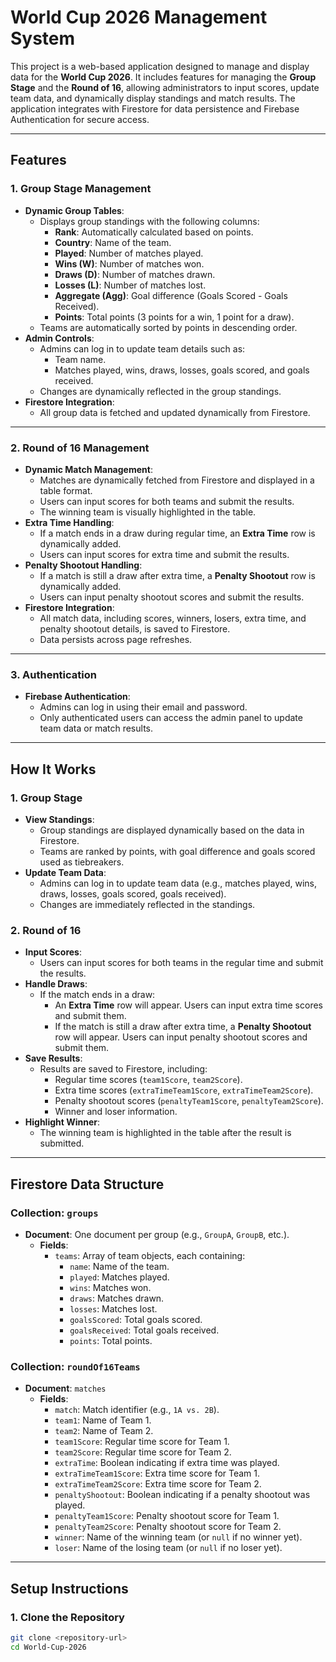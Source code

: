 # World Cup 2026 Management System

This project is a web-based application designed to manage and display data for the **World Cup 2026**. It includes features for managing the **Group Stage** and the **Round of 16**, allowing administrators to input scores, update team data, and dynamically display standings and match results. The application integrates with Firestore for data persistence and Firebase Authentication for secure access.

---

## **Features** 

### **1. Group Stage Management**
- **Dynamic Group Tables**:
  - Displays group standings with the following columns:
    - **Rank**: Automatically calculated based on points.
    - **Country**: Name of the team.
    - **Played**: Number of matches played.
    - **Wins (W)**: Number of matches won.
    - **Draws (D)**: Number of matches drawn.
    - **Losses (L)**: Number of matches lost.
    - **Aggregate (Agg)**: Goal difference (Goals Scored - Goals Received).
    - **Points**: Total points (3 points for a win, 1 point for a draw).
  - Teams are automatically sorted by points in descending order.
- **Admin Controls**:
  - Admins can log in to update team details such as:
    - Team name.
    - Matches played, wins, draws, losses, goals scored, and goals received.
  - Changes are dynamically reflected in the group standings.
- **Firestore Integration**:
  - All group data is fetched and updated dynamically from Firestore.

---

### **2. Round of 16 Management**
- **Dynamic Match Management**:
  - Matches are dynamically fetched from Firestore and displayed in a table format.
  - Users can input scores for both teams and submit the results.
  - The winning team is visually highlighted in the table.
- **Extra Time Handling**:
  - If a match ends in a draw during regular time, an **Extra Time** row is dynamically added.
  - Users can input scores for extra time and submit the results.
- **Penalty Shootout Handling**:
  - If a match is still a draw after extra time, a **Penalty Shootout** row is dynamically added.
  - Users can input penalty shootout scores and submit the results.
- **Firestore Integration**:
  - All match data, including scores, winners, losers, extra time, and penalty shootout details, is saved to Firestore.
  - Data persists across page refreshes.

---

### **3. Authentication**
- **Firebase Authentication**:
  - Admins can log in using their email and password.
  - Only authenticated users can access the admin panel to update team data or match results.

---

## **How It Works**

### **1. Group Stage**
- **View Standings**:
  - Group standings are displayed dynamically based on the data in Firestore.
  - Teams are ranked by points, with goal difference and goals scored used as tiebreakers.
- **Update Team Data**:
  - Admins can log in to update team data (e.g., matches played, wins, draws, losses, goals scored, goals received).
  - Changes are immediately reflected in the standings.

### **2. Round of 16**
- **Input Scores**:
  - Users can input scores for both teams in the regular time and submit the results.
- **Handle Draws**:
  - If the match ends in a draw:
    - An **Extra Time** row will appear. Users can input extra time scores and submit them.
    - If the match is still a draw after extra time, a **Penalty Shootout** row will appear. Users can input penalty shootout scores and submit them.
- **Save Results**:
  - Results are saved to Firestore, including:
    - Regular time scores (`team1Score`, `team2Score`).
    - Extra time scores (`extraTimeTeam1Score`, `extraTimeTeam2Score`).
    - Penalty shootout scores (`penaltyTeam1Score`, `penaltyTeam2Score`).
    - Winner and loser information.
- **Highlight Winner**:
  - The winning team is highlighted in the table after the result is submitted.

---

## **Firestore Data Structure**

### Collection: `groups`
- **Document**: One document per group (e.g., `GroupA`, `GroupB`, etc.).
  - **Fields**:
    - `teams`: Array of team objects, each containing:
      - `name`: Name of the team.
      - `played`: Matches played.
      - `wins`: Matches won.
      - `draws`: Matches drawn.
      - `losses`: Matches lost.
      - `goalsScored`: Total goals scored.
      - `goalsReceived`: Total goals received.
      - `points`: Total points.

### Collection: `roundOf16Teams`
- **Document**: `matches`
  - **Fields**:
    - `match`: Match identifier (e.g., `1A vs. 2B`).
    - `team1`: Name of Team 1.
    - `team2`: Name of Team 2.
    - `team1Score`: Regular time score for Team 1.
    - `team2Score`: Regular time score for Team 2.
    - `extraTime`: Boolean indicating if extra time was played.
    - `extraTimeTeam1Score`: Extra time score for Team 1.
    - `extraTimeTeam2Score`: Extra time score for Team 2.
    - `penaltyShootout`: Boolean indicating if a penalty shootout was played.
    - `penaltyTeam1Score`: Penalty shootout score for Team 1.
    - `penaltyTeam2Score`: Penalty shootout score for Team 2.
    - `winner`: Name of the winning team (or `null` if no winner yet).
    - `loser`: Name of the losing team (or `null` if no loser yet).

---

## **Setup Instructions**

### **1. Clone the Repository**
```bash
git clone <repository-url>
cd World-Cup-2026
